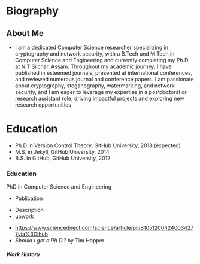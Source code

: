 # Biography
## About Me
- I am a dedicated Computer Science researcher specializing in cryptography and network security, with a B.Tech and M.Tech in Computer Science and Engineering and currently completing my Ph.D. at NIT Silchar, Assam. Throughout my academic journey, I have published in esteemed journals, presented at international conferences, and reviewed numerous journal and conference papers. I am passionate about cryptography, steganography, watermarking, and network security, and I am eager to leverage my expertise in a postdoctoral or research assistant role, driving impactful projects and exploring new research opportunities

Education
======
* Ph.D in Version Control Theory, GitHub University, 2018 (expected)
* M.S. in Jekyll, GitHub University, 2014
* B.S. in GitHub, GitHub University, 2012

### Education
PhD in Computer Science and Engineering
* Publication
- Description
- [upwork](https://link.springer.com/article/10.1007/s11042-023-14735-0)
* https://www.sciencedirect.com/science/article/pii/S1051200424003427?via%3Dihub
 * *Should I get a Ph.D.?* by Tim Hopper



##### Work History
##### 
